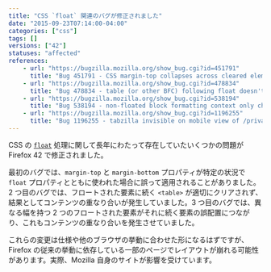 ```yaml
---
title: "CSS `float` 関連のバグが修正されました"
date: "2015-09-23T07:14:00-04:00"
categories: ["css"]
tags: []
versions: ["42"]
statuses: "affected"
references:
    - url: "https://bugzilla.mozilla.org/show_bug.cgi?id=451791"
      title: "Bug 451791 - CSS margin-top collapses across cleared element inside previous sibling and out top of previous sibling (works in Safari, but Firefox has a bug)"
    - url: "https://bugzilla.mozilla.org/show_bug.cgi?id=478834"
      title: "Bug 478834 - table (or other BFC) following float doesn't clear it even if it can't fit next to it, when lined up at their tops"
    - url: "https://bugzilla.mozilla.org/show_bug.cgi?id=538194"
      title: "Bug 538194 - non-floated block formatting context only checks top edge for overlap with floats rather than entire height"
    - url: "https://bugzilla.mozilla.org/show_bug.cgi?id=1196255"
      title: "Bug 1196255 - tabzilla invisible on mobile view of /privacy/tips/"
---
```

CSS の [`float`](https://developer.mozilla.org/ja/docs/Web/CSS/float) 処理に関して長年にわたって存在していたいくつかの問題が Firefox 42 で修正されました。

最初のバグでは、`margin-top` と `margin-bottom` プロパティが特定の状況で `float` プロパティとともに使われた場合に誤って適用されることがありました。2 つ目のバグでは、フロートされた要素に続く `<table>` が適切にクリアされず、結果としてコンテンツの重なり合いが発生していました。3 つ目のバグでは、異なる幅を持つ 2 つのフロートされた要素がそれに続く要素の誤配置につながり、これもコンテンツの重なり合いを発生させていました。

これらの変更は仕様や他のブラウザの挙動に合わせた形になるはずですが、Firefox の従来の挙動に依存している一部のページでレイアウトが崩れる可能性があります。実際、Mozilla 自身のサイトが影響を受けています。
